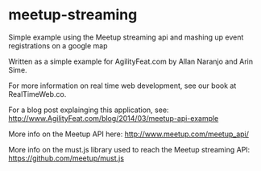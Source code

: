 meetup-streaming
================

Simple example using the Meetup streaming api and mashing up event registrations on a google map

Written as a simple example for AgilityFeat.com by Allan Naranjo and Arin Sime.

For more information on real time web development, see our book at RealTimeWeb.co.

For a blog post explainging this application, see:
http://www.AgilityFeat.com/blog/2014/03/meetup-api-example

More info on the Meetup API here:
http://www.meetup.com/meetup_api/

More info on the must.js library used to reach the Meetup streaming API:
https://github.com/meetup/must.js